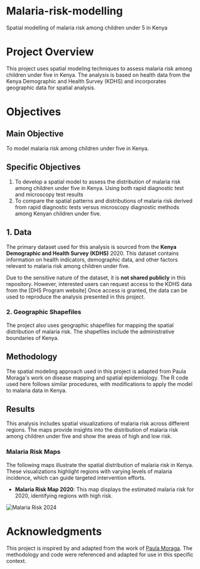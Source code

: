 # Malaria-risk-modelling
Spatial modelling of malaria risk among children under 5 in Kenya

# Project Overview
This project uses spatial modeling techniques to assess malaria risk among children under five in Kenya. The analysis is based on health data from the Kenya Demographic and Health Survey (KDHS) and incorporates geographic data for spatial analysis.

# Objectives
## Main Objective
To model malaria risk among children under five in Kenya.
## Specific Objectives
1.	To develop a spatial model to assess the distribution of malaria risk among children under five in Kenya. Using both rapid diagnostic test and microscopy test results
2.	To compare the spatial patterns and distributions of malaria risk derived from rapid diagnostic tests versus microscopy diagnostic methods among Kenyan children under five.

## 1. Data
The primary dataset used for this analysis is sourced from the **Kenya Demographic and Health Survey (KDHS)** 2020. This dataset contains information on health indicators, demographic data, and other factors relevant to malaria risk among children under five.

Due to the sensitive nature of the dataset, it is **not shared publicly** in this repository. However, interested users can request access to the KDHS data from the [DHS Program website] Once access is granted, the data can be used to reproduce the analysis presented in this project.

### 2. Geographic Shapefiles
The project also uses geographic shapefiles for mapping the spatial distribution of malaria risk. The shapefiles include the administrative boundaries of Kenya.

## Methodology
The spatial modeling approach used in this project is adapted from Paula Moraga's work on disease mapping and spatial epidemiology. The R code used here follows similar procedures, with modifications to apply the model to malaria data in Kenya.

## Results

This analysis includes spatial visualizations of malaria risk across different regions. The maps provide insights into the distribution of malaria risk among children under five and show the areas of high and low risk.

### Malaria Risk Maps

The following maps illustrate the spatial distribution of malaria risk in Kenya. These visualizations highlight regions with varying levels of malaria incidence, which can guide targeted intervention efforts.

- **Malaria Risk Map 2020**: This map displays the estimated malaria risk for 2020, identifying regions with high risk.

![Malaria Risk 2024](maps/malaria_risk_2024.png)
# Acknowledgments
This project is inspired by and adapted from the work of [Paula Moraga]((https://www.paulamoraga.com/book-geospatial/sec-intro.html)). The methodology and code were referenced and adapted for use in this specific context.
